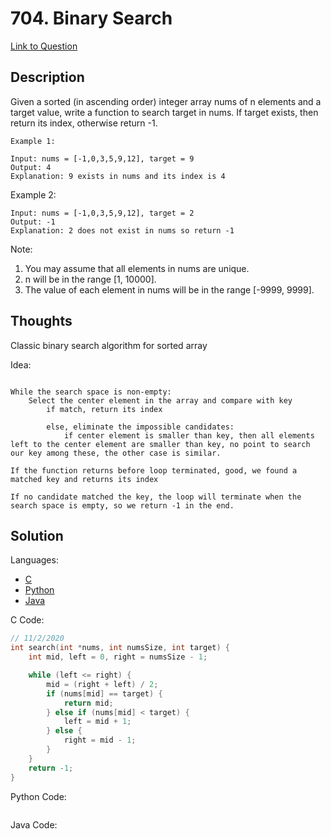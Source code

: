 # 704. Binary Search

[Link to Question](https://leetcode.com/problems/binary-search/)

## Description

Given a sorted (in ascending order) integer array nums of n elements and a target value, write a function to search target in nums. If target exists, then return its index, otherwise return -1.

```
Example 1:

Input: nums = [-1,0,3,5,9,12], target = 9
Output: 4
Explanation: 9 exists in nums and its index is 4
```

Example 2:

```
Input: nums = [-1,0,3,5,9,12], target = 2
Output: -1
Explanation: 2 does not exist in nums so return -1
```

Note:

1. You may assume that all elements in nums are unique.
2. n will be in the range [1, 10000].
3. The value of each element in nums will be in the range [-9999, 9999].

## Thoughts

Classic binary search algorithm for sorted array

Idea:

```

While the search space is non-empty:
    Select the center element in the array and compare with key
        if match, return its index

        else, eliminate the impossible candidates:
            if center element is smaller than key, then all elements left to the center element are smaller than key, no point to search our key among these, the other case is similar.

If the function returns before loop terminated, good, we found a matched key and returns its index

If no candidate matched the key, the loop will terminate when the search space is empty, so we return -1 in the end.
```

## Solution

Languages:

- [C](#C)
- [Python](#python)
- [Java](#java)

<div id="C"></div>C Code:

```C
// 11/2/2020
int search(int *nums, int numsSize, int target) {
    int mid, left = 0, right = numsSize - 1;

    while (left <= right) {
        mid = (right + left) / 2;
        if (nums[mid] == target) {
            return mid;
        } else if (nums[mid] < target) {
            left = mid + 1;
        } else {
            right = mid - 1;
        }
    }
    return -1;
}
```

<div id="python"></div>Python Code:

```python

```

<div id="java"></div>Java Code:

```java

```
